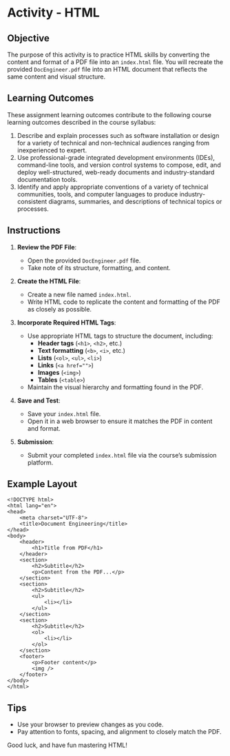# Activity - HTML

## Objective
The purpose of this activity is to practice HTML skills by converting the content and format of a PDF file into an `index.html` file. You will recreate the provided `DocEngineer.pdf` file into an HTML document that reflects the same content and visual structure.

## Learning Outcomes
These assignment learning outcomes contribute to the following course learning outcomes described in the course syllabus:

1. Describe and explain processes such as software installation or design for a variety of technical and non-technical audiences ranging from inexperienced to expert.
2. Use professional-grade integrated development environments (IDEs), command-line tools, and version control systems to compose, edit, and deploy well-structured, web-ready documents and industry-standard documentation tools.
3. Identify and apply appropriate conventions of a variety of technical communities, tools, and computer languages to produce industry-consistent diagrams, summaries, and descriptions of technical topics or processes.

## Instructions

1. **Review the PDF File**:
   - Open the provided `DocEngineer.pdf` file.
   - Take note of its structure, formatting, and content.

2. **Create the HTML File**:
   - Create a new file named `index.html`.
   - Write HTML code to replicate the content and formatting of the PDF as closely as possible.

3. **Incorporate Required HTML Tags**:
   - Use appropriate HTML tags to structure the document, including:
     - **Header tags** (`<h1>`, `<h2>`, etc.)
     - **Text formatting** (`<b>`, `<i>`, etc.)
     - **Lists** (`<ol>`, `<ul>`, `<li>`)
     - **Links** (`<a href="">`)
     - **Images** (`<img>`)
     - **Tables** (`<table>`)
   - Maintain the visual hierarchy and formatting found in the PDF.

4. **Save and Test**:
   - Save your `index.html` file.
   - Open it in a web browser to ensure it matches the PDF in content and format.

5. **Submission**:
   - Submit your completed `index.html` file via the course’s submission platform.

## Example Layout
```
<!DOCTYPE html>
<html lang="en">
<head>
    <meta charset="UTF-8">
    <title>Document Engineering</title>
</head>
<body>
    <header>
        <h1>Title from PDF</h1>
    </header>
    <section>
        <h2>Subtitle</h2>
        <p>Content from the PDF...</p>
    </section>
    <section>
        <h2>Subtitle</h2>
        <ul>
            <li></li>
        </ul>
    </section>
    <section>
        <h2>Subtitle</h2>
        <ol>
            <li></li>
        </ol>
    </section>
    <footer>
        <p>Footer content</p>
        <img />
    </footer>
</body>
</html>
```

## Tips
- Use your browser to preview changes as you code.
- Pay attention to fonts, spacing, and alignment to closely match the PDF.

Good luck, and have fun mastering HTML!
